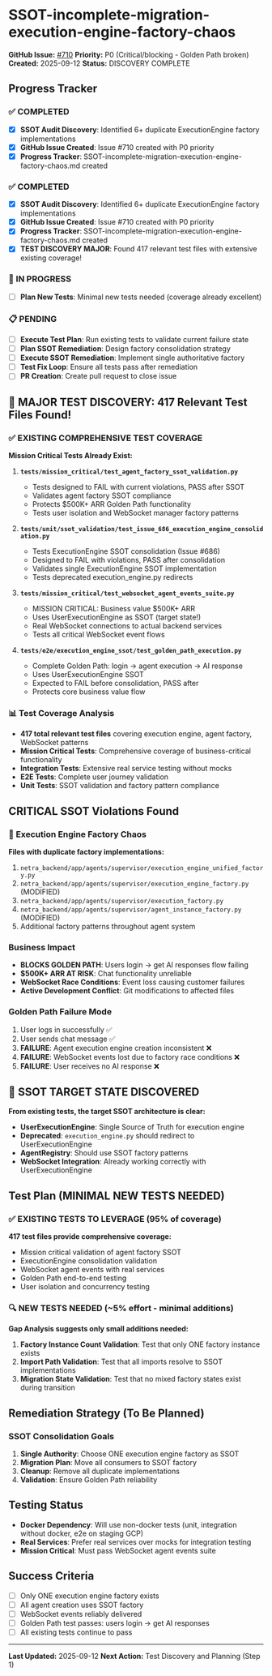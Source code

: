 # SSOT-incomplete-migration-execution-engine-factory-chaos

**GitHub Issue:** [#710](https://github.com/netra-systems/netra-apex/issues/710)
**Priority:** P0 (Critical/blocking - Golden Path broken)
**Created:** 2025-09-12
**Status:** DISCOVERY COMPLETE

## Progress Tracker

### ✅ COMPLETED
- [x] **SSOT Audit Discovery**: Identified 6+ duplicate ExecutionEngine factory implementations
- [x] **GitHub Issue Created**: Issue #710 created with P0 priority
- [x] **Progress Tracker**: SSOT-incomplete-migration-execution-engine-factory-chaos.md created

### ✅ COMPLETED
- [x] **SSOT Audit Discovery**: Identified 6+ duplicate ExecutionEngine factory implementations
- [x] **GitHub Issue Created**: Issue #710 created with P0 priority
- [x] **Progress Tracker**: SSOT-incomplete-migration-execution-engine-factory-chaos.md created
- [x] **TEST DISCOVERY MAJOR**: Found 417 relevant test files with extensive existing coverage!

### 🔄 IN PROGRESS
- [ ] **Plan New Tests**: Minimal new tests needed (coverage already excellent)

### 📋 PENDING
- [ ] **Execute Test Plan**: Run existing tests to validate current failure state
- [ ] **Plan SSOT Remediation**: Design factory consolidation strategy
- [ ] **Execute SSOT Remediation**: Implement single authoritative factory
- [ ] **Test Fix Loop**: Ensure all tests pass after remediation
- [ ] **PR Creation**: Create pull request to close issue

## 🚀 MAJOR TEST DISCOVERY: 417 Relevant Test Files Found!

### ✅ EXISTING COMPREHENSIVE TEST COVERAGE

**Mission Critical Tests Already Exist:**
1. **`tests/mission_critical/test_agent_factory_ssot_validation.py`**
   - Tests designed to FAIL with current violations, PASS after SSOT
   - Validates agent factory SSOT compliance
   - Protects $500K+ ARR Golden Path functionality
   - Tests user isolation and WebSocket manager factory patterns

2. **`tests/unit/ssot_validation/test_issue_686_execution_engine_consolidation.py`**
   - Tests ExecutionEngine SSOT consolidation (Issue #686)
   - Designed to FAIL with violations, PASS after consolidation
   - Validates single ExecutionEngine SSOT implementation
   - Tests deprecated execution_engine.py redirects

3. **`tests/mission_critical/test_websocket_agent_events_suite.py`**
   - MISSION CRITICAL: Business value $500K+ ARR
   - Uses UserExecutionEngine as SSOT (target state!)
   - Real WebSocket connections to actual backend services
   - Tests all critical WebSocket event flows

4. **`tests/e2e/execution_engine_ssot/test_golden_path_execution.py`**
   - Complete Golden Path: login → agent execution → AI response
   - Uses UserExecutionEngine SSOT
   - Expected to FAIL before consolidation, PASS after
   - Protects core business value flow

### 📊 Test Coverage Analysis
- **417 total relevant test files** covering execution engine, agent factory, WebSocket patterns
- **Mission Critical Tests**: Comprehensive coverage of business-critical functionality
- **Integration Tests**: Extensive real service testing without mocks
- **E2E Tests**: Complete user journey validation
- **Unit Tests**: SSOT validation and factory pattern compliance

## CRITICAL SSOT Violations Found

### 🚨 Execution Engine Factory Chaos
**Files with duplicate factory implementations:**
1. `netra_backend/app/agents/supervisor/execution_engine_unified_factory.py`
2. `netra_backend/app/agents/supervisor/execution_engine_factory.py` (MODIFIED)
3. `netra_backend/app/agents/supervisor/execution_factory.py`
4. `netra_backend/app/agents/supervisor/agent_instance_factory.py` (MODIFIED)
5. Additional factory patterns throughout agent system

### Business Impact
- **BLOCKS GOLDEN PATH**: Users login → get AI responses flow failing
- **$500K+ ARR AT RISK**: Chat functionality unreliable
- **WebSocket Race Conditions**: Event loss causing customer failures
- **Active Development Conflict**: Git modifications to affected files

### Golden Path Failure Mode
1. User logs in successfully ✅
2. User sends chat message ✅
3. **FAILURE**: Agent execution engine creation inconsistent ❌
4. **FAILURE**: WebSocket events lost due to factory race conditions ❌
5. **FAILURE**: User receives no AI response ❌

## 🎯 SSOT TARGET STATE DISCOVERED

**From existing tests, the target SSOT architecture is clear:**
- **UserExecutionEngine**: Single Source of Truth for execution engine
- **Deprecated**: `execution_engine.py` should redirect to UserExecutionEngine
- **AgentRegistry**: Should use SSOT factory patterns
- **WebSocket Integration**: Already working correctly with UserExecutionEngine

## Test Plan (MINIMAL NEW TESTS NEEDED)

### ✅ EXISTING TESTS TO LEVERAGE (95% of coverage)
**417 test files provide comprehensive coverage:**
- Mission critical validation of agent factory SSOT
- ExecutionEngine consolidation validation
- WebSocket agent events with real services
- Golden Path end-to-end testing
- User isolation and concurrency testing

### 🔍 NEW TESTS NEEDED (~5% effort - minimal additions)
**Gap Analysis suggests only small additions needed:**
1. **Factory Instance Count Validation**: Test that only ONE factory instance exists
2. **Import Path Validation**: Test that all imports resolve to SSOT implementations
3. **Migration State Validation**: Test that no mixed factory states exist during transition

## Remediation Strategy (To Be Planned)

### SSOT Consolidation Goals
1. **Single Authority**: Choose ONE execution engine factory as SSOT
2. **Migration Plan**: Move all consumers to SSOT factory
3. **Cleanup**: Remove all duplicate implementations
4. **Validation**: Ensure Golden Path reliability

## Testing Status
- **Docker Dependency**: Will use non-docker tests (unit, integration without docker, e2e on staging GCP)
- **Real Services**: Prefer real services over mocks for integration testing
- **Mission Critical**: Must pass WebSocket agent events suite

## Success Criteria
- [ ] Only ONE execution engine factory exists
- [ ] All agent creation uses SSOT factory
- [ ] WebSocket events reliably delivered
- [ ] Golden Path test passes: users login → get AI responses
- [ ] All existing tests continue to pass

---
**Last Updated:** 2025-09-12
**Next Action:** Test Discovery and Planning (Step 1)